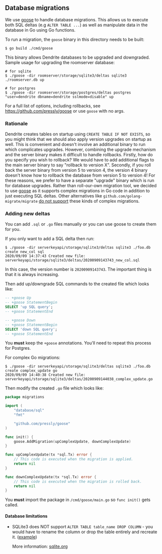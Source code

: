 ## Database migrations

We use [goose](https://github.com/pressly/goose) to handle database migrations. This allows us to execute
both SQL deltas (e.g `ALTER TABLE ...`) as well as manipulate data in the database in Go using Go functions.

To run a migration, the `goose` binary in this directory needs to be built:
```
$ go build ./cmd/goose
```

This binary allows Dendrite databases to be upgraded and downgraded. Sample usage for upgrading the roomserver database:

```
# for sqlite
$ ./goose -dir roomserver/storage/sqlite3/deltas sqlite3 ./roomserver.db up

# for postgres
$ ./goose -dir roomserver/storage/postgres/deltas postgres "user=dendrite dbname=dendrite sslmode=disable" up
```

For a full list of options, including rollbacks, see https://github.com/pressly/goose or use `goose` with no args.


### Rationale

Dendrite creates tables on startup using `CREATE TABLE IF NOT EXISTS`, so you might think that we should also
apply version upgrades on startup as well. This is convenient and doesn't involve an additional binary to run
which complicates upgrades. However, combining the upgrade mechanism and the server binary makes it difficult
to handle rollbacks. Firstly, how do you specify you wish to rollback? We would have to add additional flags
to the main server binary to say "rollback to version X". Secondly, if you roll back the server binary from
version 5 to version 4, the version 4 binary doesn't know how to rollback the database from version 5 to
version 4! For these reasons, we prefer to have a separate "upgrade" binary which is run for database upgrades.
Rather than roll-our-own migration tool, we decided to use [goose](https://github.com/pressly/goose) as it supports
complex migrations in Go code in addition to just executing SQL deltas. Other alternatives like
`github.com/golang-migrate/migrate` [do not support](https://github.com/golang-migrate/migrate/issues/15) these
kinds of complex migrations.

### Adding new deltas

You can add `.sql` or `.go` files manually or you can use goose to create them for you.

If you only want to add a SQL delta then run:

```
$ ./goose -dir serverkeyapi/storage/sqlite3/deltas sqlite3 ./foo.db create new_col sql
2020/09/09 14:37:43 Created new file: serverkeyapi/storage/sqlite3/deltas/20200909143743_new_col.sql
```

In this case, the version number is `20200909143743`. The important thing is that it is always increasing.

Then add up/downgrade SQL commands to the created file which looks like:
```sql
-- +goose Up
-- +goose StatementBegin
SELECT 'up SQL query';
-- +goose StatementEnd

-- +goose Down
-- +goose StatementBegin
SELECT 'down SQL query';
-- +goose StatementEnd

```
You __must__ keep the `+goose` annotations. You'll need to repeat this process for Postgres.

For complex Go migrations:

```
$ ./goose -dir serverkeyapi/storage/sqlite3/deltas sqlite3 ./foo.db create complex_update go
2020/09/09 14:40:38 Created new file: serverkeyapi/storage/sqlite3/deltas/20200909144038_complex_update.go
```

Then modify the created `.go` file which looks like:

```go
package migrations

import (
	"database/sql"
	"fmt"

	"github.com/pressly/goose"
)

func init() {
	goose.AddMigration(upComplexUpdate, downComplexUpdate)
}

func upComplexUpdate(tx *sql.Tx) error {
	// This code is executed when the migration is applied.
	return nil
}

func downComplexUpdate(tx *sql.Tx) error {
	// This code is executed when the migration is rolled back.
	return nil
}

```

You __must__ import the package in `/cmd/goose/main.go` so `func init()` gets called.


#### Database limitations

- SQLite3 does NOT support `ALTER TABLE table_name DROP COLUMN` - you would have to rename the column or drop the table
  entirely and recreate it. ([example](https://github.com/matrix-org/dendrite/blob/master/userapi/storage/accounts/sqlite3/deltas/20200929203058_is_active.sql))
  
  More information: [sqlite.org](https://www.sqlite.org/lang_altertable.html)
